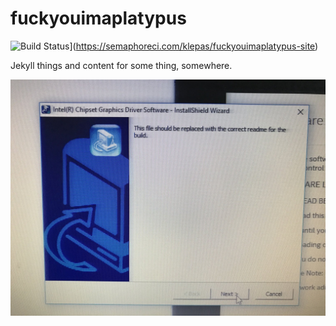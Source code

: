 # fuckyouimaplatypus

![Build Status](https://semaphoreci.com/api/v1/klepas/fuckyouimaplatypus-site/branches/master/badge.svg)](https://semaphoreci.com/klepas/fuckyouimaplatypus-site)

Jekyll things and content for some thing, somewhere.

![thing](readme.jpg)
